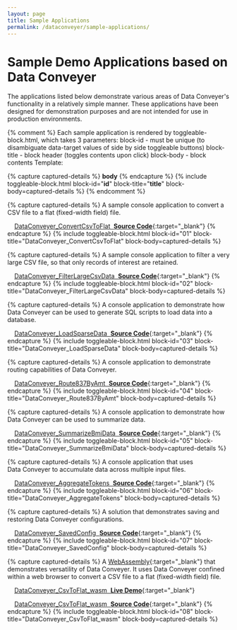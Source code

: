 ```yaml
---
layout: page
title: Sample Applications
permalink: /dataconveyer/sample-applications/
---
```


# Sample Demo Applications based on Data&nbsp;Conveyer

The applications listed below demonstrate various areas of Data&nbsp;Conveyer's functionality in a relatively simple manner.
These applications have been designed for demonstration purposes and are not intended for use in production environments.

{% comment %}
  Each sample application is rendered by toggleable-block.html, which takes 3 parameters:
  block-id - must be unique (to disambiguate data-target values of side by side toggleable buttons)
  block-title - block header (toggles contents upon click)
  block-body - block contents
  Template:
<!-- __title__ -->
{% capture captured-details %}
__body__
{% endcapture %}
{% include toggleable-block.html block-id="__id__" block-title="__title__" block-body=captured-details %}
{% endcomment %}

<!-- DataConveyer_ConvertCsvToFlat -->
{% capture captured-details %}
A sample console application to convert a CSV file to a flat (fixed-width field) file.

&nbsp;&nbsp;&nbsp;&nbsp;[DataConveyer_ConvertCsvToFlat &nbsp;**Source Code**](https://github.com/mavidian/DataConveyer_ConvertCsvToFlat){:target="_blank"}
{% endcapture %}
{% include toggleable-block.html block-id="01" block-title="DataConveyer_ConvertCsvToFlat" block-body=captured-details %}

<!-- DataConveyer_FilterLargeCsvData -->
{% capture captured-details %}
A sample console application to filter a very large CSV file, so that only records of interest are retained.

&nbsp;&nbsp;&nbsp;&nbsp;[DataConveyer_FilterLargeCsvData &nbsp;**Source Code**](https://github.com/mavidian/DataConveyer_FilterLargeCsvData){:target="_blank"}
{% endcapture %}
{% include toggleable-block.html block-id="02" block-title="DataConveyer_FilterLargeCsvData" block-body=captured-details %}

<!-- DataConveyer_LoadSparseData -->
{% capture captured-details %}
A console application to demonstrate how Data&nbsp;Conveyer can be used to generate SQL scripts to load data into a database.

&nbsp;&nbsp;&nbsp;&nbsp;[DataConveyer_LoadSparseData &nbsp;**Source Code**](https://github.com/mavidian/DataConveyer_LoadSparseData){:target="_blank"}
{% endcapture %}
{% include toggleable-block.html block-id="03" block-title="DataConveyer_LoadSparseData" block-body=captured-details %}

<!-- DataConveyer_Route837ByAmt -->
{% capture captured-details %}
A console application to demonstrate routing capabilities of Data&nbsp;Conveyer.

&nbsp;&nbsp;&nbsp;&nbsp;[DataConveyer_Route837ByAmt  &nbsp;**Source Code**](https://github.com/mavidian/DataConveyer_Route837ByAmt){:target="_blank"}
{% endcapture %}
{% include toggleable-block.html block-id="04" block-title="DataConveyer_Route837ByAmt" block-body=captured-details %}

<!-- DataConveyer_SummarizeBmiData -->
{% capture captured-details %}
A console application to demonstrate how Data&nbsp;Conveyer can be used to summarize data.

&nbsp;&nbsp;&nbsp;&nbsp;[DataConveyer_SummarizeBmiData  &nbsp;**Source Code**](https://github.com/mavidian/DataConveyer_SummarizeBmiData){:target="_blank"}
{% endcapture %}
{% include toggleable-block.html block-id="05" block-title="DataConveyer_SummarizeBmiData" block-body=captured-details %}

<!-- DataConveyer_AggregateTokens -->
{% capture captured-details %}
A console application that uses Data&nbsp;Conveyer to accumulate data across multiple input files.

&nbsp;&nbsp;&nbsp;&nbsp;[DataConveyer_AggregateTokens  &nbsp;**Source Code**](https://github.com/mavidian/DataConveyer_AggregateTokens){:target="_blank"}
{% endcapture %}
{% include toggleable-block.html block-id="06" block-title="DataConveyer_AggregateTokens" block-body=captured-details %}

<!-- DataConveyer_SavedConfig -->
{% capture captured-details %}
A solution that demonstrates saving and restoring Data&nbsp;Conveyer configurations.

&nbsp;&nbsp;&nbsp;&nbsp;[DataConveyer_SavedConfig  &nbsp;**Source Code**](https://github.com/mavidian/DataConveyer_SavedConfig){:target="_blank"}
{% endcapture %}
{% include toggleable-block.html block-id="07" block-title="DataConveyer_SavedConfig" block-body=captured-details %}

<!-- DataConveyer_CsvToFlat_wasm -->
{% capture captured-details %}
A [WebAssembly](https://webassembly.org/){:target="_blank"} that demonstrates versatility of Data&nbsp;Conveyer. It uses Data&nbsp;Conveyer confined within a web browser to convert a CSV file to a flat (fixed-width field) file.

&nbsp;&nbsp;&nbsp;&nbsp;[DataConveyer_CsvToFlat_wasm  &nbsp;**Live Demo**](https://mavidian.github.io/DataConveyer_CsvToFlat_wasm/){:target="_blank"}

&nbsp;&nbsp;&nbsp;&nbsp;[DataConveyer_CsvToFlat_wasm  &nbsp;**Source Code**](https://github.com/mavidian/DataConveyer_CsvToFlat_wasm){:target="_blank"}
{% endcapture %}
{% include toggleable-block.html block-id="08" block-title="DataConveyer_CsvToFlat_wasm" block-body=captured-details %}

